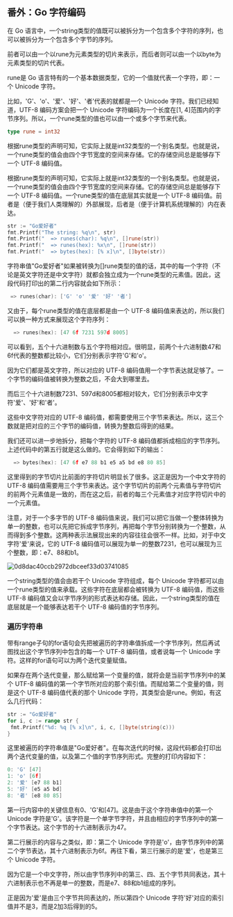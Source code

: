 ## 番外：Go 字符编码

在 Go 语言中，一个string类型的值既可以被拆分为一个包含多个字符的序列，也可以被拆分为一个包含多个字节的序列。

前者可以由一个以rune为元素类型的切片来表示，而后者则可以由一个以byte为元素类型的切片代表。

rune是 Go 语言特有的一个基本数据类型，它的一个值就代表一个字符，即：一个 Unicode 字符。

比如，'G'、'o'、'爱'、'好'、'者'代表的就都是一个 Unicode 字符。我们已经知道，UTF-8 编码方案会把一个 Unicode 字符编码为一个长度在[1, 4]范围内的字节序列。所以，一个rune类型的值也可以由一个或多个字节来代表。

```go
type rune = int32
```

根据rune类型的声明可知，它实际上就是int32类型的一个别名类型。也就是说，一个rune类型的值会由四个字节宽度的空间来存储。它的存储空间总是能够存下一个 UTF-8 编码值。

根据rune类型的声明可知，它实际上就是int32类型的一个别名类型。也就是说，一个rune类型的值会由四个字节宽度的空间来存储。它的存储空间总是能够存下一个 UTF-8 编码值。一个rune类型的值在底层其实就是一个 UTF-8 编码值。前者是（便于我们人类理解的）外部展现，后者是（便于计算机系统理解的）内在表达。

```go
str := "Go爱好者"
fmt.Printf("The string: %q\n", str)
fmt.Printf("  => runes(char): %q\n", []rune(str))
fmt.Printf("  => runes(hex): %x\n", []rune(str))
fmt.Printf("  => bytes(hex): [% x]\n", []byte(str))
```

字符串值"Go爱好者"如果被转换为[]rune类型的值的话，其中的每一个字符（不论是英文字符还是中文字符）就都会独立成为一个rune类型的元素值。因此，这段代码打印出的第二行内容就会如下所示：

```go
 => runes(char): ['G' 'o' '爱' '好' '者']
```

又由于，每个rune类型的值在底层都是由一个 UTF-8 编码值来表达的，所以我们可以换一种方式来展现这个字符序列：

```go
  => runes(hex): [47 6f 7231 597d 8005]
```

可以看到，五个十六进制数与五个字符相对应。很明显，前两个十六进制数47和6f代表的整数都比较小，它们分别表示字符'G'和'o'。

因为它们都是英文字符，所以对应的 UTF-8 编码值用一个字节表达就足够了。一个字节的编码值被转换为整数之后，不会大到哪里去。

而后三个十六进制数7231、597d和8005都相对较大，它们分别表示中文字符'爱'、'好'和'者'。

这些中文字符对应的 UTF-8 编码值，都需要使用三个字节来表达。所以，这三个数就是把对应的三个字节的编码值，转换为整数后得到的结果。

我们还可以进一步地拆分，把每个字符的 UTF-8 编码值都拆成相应的字节序列。上述代码中的第五行就是这么做的。它会得到如下的输出：

```go
  => bytes(hex): [47 6f e7 88 b1 e5 a5 bd e8 80 85]
```

这里得到的字节切片比前面的字符切片明显长了很多。这正是因为一个中文字符的 UTF-8 编码值需要用三个字节来表达。这个字节切片的前两个元素值与字符切片的前两个元素值是一致的，而在这之后，前者的每三个元素值才对应字符切片中的一个元素值。

注意，对于一个多字节的 UTF-8 编码值来说，我们可以把它当做一个整体转换为单一的整数，也可以先把它拆成字节序列，再把每个字节分别转换为一个整数，从而得到多个整数。这两种表示法展现出来的内容往往会很不一样。比如，对于中文字符'爱'来说，它的 UTF-8 编码值可以展现为单一的整数7231，也可以展现为三个整数，即：e7、88和b1。

![0d8dac40ccb2972dbceef33d03741085](https://static001.geekbang.org/resource/image/0d/85/0d8dac40ccb2972dbceef33d03741085.png)

一个string类型的值会由若干个 Unicode 字符组成，每个 Unicode 字符都可以由一个rune类型的值来承载。这些字符在底层都会被转换为 UTF-8 编码值，而这些 UTF-8 编码值又会以字节序列的形式表达和存储。因此，一个string类型的值在底层就是一个能够表达若干个 UTF-8 编码值的字节序列。

### 遍历字符串

带有range子句的for语句会先把被遍历的字符串值拆成一个字节序列，然后再试图找出这个字节序列中包含的每一个 UTF-8 编码值，或者说每一个 Unicode 字符。这样的for语句可以为两个迭代变量赋值。

如果存在两个迭代变量，那么赋给第一个变量的值，就将会是当前字节序列中的某个 UTF-8 编码值的第一个字节所对应的那个索引值。而赋给第二个变量的值，则是这个 UTF-8 编码值代表的那个 Unicode 字符，其类型会是rune。例如，有这么几行代码：

```go
str := "Go爱好者"
for i, c := range str {
 fmt.Printf("%d: %q [% x]\n", i, c, []byte(string(c)))
}
```

这里被遍历的字符串值是"Go爱好者"。在每次迭代的时候，这段代码都会打印出两个迭代变量的值，以及第二个值的字节序列形式。完整的打印内容如下：

```go
0: 'G' [47]
1: 'o' [6f]
2: '爱' [e7 88 b1]
5: '好' [e5 a5 bd]
8: '者' [e8 80 85]
```

第一行内容中的关键信息有0、'G'和[47]。这是由于这个字符串值中的第一个 Unicode 字符是'G'。该字符是一个单字节字符，并且由相应的字节序列中的第一个字节表达。这个字节的十六进制表示为47。

第二行展示的内容与之类似，即：第二个 Unicode 字符是'o'，由字节序列中的第二个字节表达，其十六进制表示为6f。再往下看，第三行展示的是'爱'，也是第三个 Unicode 字符。

因为它是一个中文字符，所以由字节序列中的第三、四、五个字节共同表达，其十六进制表示也不再是单一的整数，而是e7、88和b1组成的序列。



正是因为'爱'是由三个字节共同表达的，所以第四个 Unicode 字符'好'对应的索引值并不是3，而是2加3后得到的5。

